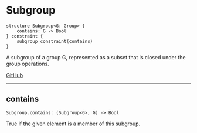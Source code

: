 # Subgroup

```acorn
structure Subgroup<G: Group> {
    contains: G -> Bool
} constraint {
    subgroup_constraint(contains)
}
```

A subgroup of a group G, represented as a subset that is closed under the group operations.

[GitHub](https://github.com/acornprover/acornlib/blob/master/src/subgroup.ac)

---
## contains

```acorn
Subgroup.contains: (Subgroup<G>, G) -> Bool
```

True if the given element is a member of this subgroup.
